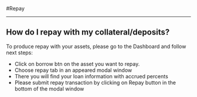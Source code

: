 #Repay

---

## How do I repay with my collateral/deposits?

To produce repay with your assets, please go to the Dashboard and follow next steps:
- Click on borrow btn on the asset you want to repay.
- Choose repay tab in an appeared modal window
- There you will find your loan information with accrued percents
- Please submit repay transaction by clicking on Repay button in the bottom of the modal window 

